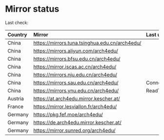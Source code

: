 <script src="./time.js"></script>
# Mirror status
Last check: <script type="text/javascript">localize(1688797430.783774);</script>

|Country|Mirror|Last update|
|:------|:-----|:----------|
|China|https://mirrors.tuna.tsinghua.edu.cn/arch4edu/|<script type="text/javascript">localize(1688754765);</script>|
|China|https://mirrors.aliyun.com/arch4edu/|<script type="text/javascript">localize(1688711911);</script>|
|China|https://mirrors.bfsu.edu.cn/arch4edu/|<script type="text/javascript">localize(1688754765);</script>|
|China|https://mirror.iscas.ac.cn/arch4edu/|<script type="text/javascript">localize(1688754765);</script>|
|China|https://mirrors.nju.edu.cn/arch4edu/|<script type="text/javascript">localize(1688711911);</script>|
|China|https://mirrors.sau.edu.cn/arch4edu/|ConnectionError|
|China|https://mirrors.ynu.edu.cn/arch4edu/|ReadTimeout|
|Austria|https://at.arch4edu.mirror.kescher.at/|<script type="text/javascript">localize(1688754765);</script>|
|France|https://mirror.lesviallon.fr/arch4edu/|<script type="text/javascript">localize(1688754765);</script>|
|Germany|https://pkg.fef.moe/arch4edu/|<script type="text/javascript">localize(1688754765);</script>|
|Germany|https://de.arch4edu.mirror.kescher.at/|<script type="text/javascript">localize(1688754765);</script>|
|Germany|https://mirror.sunred.org/arch4edu/|<script type="text/javascript">localize(1688754765);</script>|

<script src="./tablefilter/tablefilter.js"></script>
<script src="./table.js"></script>